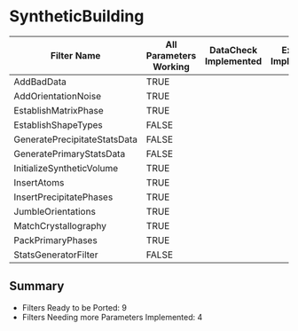 # SyntheticBuilding #

|  Filter Name | All Parameters Working | DataCheck Implemented | Execute Implemented | Documentation Implemented |
|--------------|------------------------|-----------------------|---------------------|---------------------------|
| AddBadData | TRUE  | | | |
| AddOrientationNoise | TRUE  | | | |
| EstablishMatrixPhase | TRUE  | | | |
| EstablishShapeTypes | FALSE  | | | |
| GeneratePrecipitateStatsData | FALSE  | | | |
| GeneratePrimaryStatsData | FALSE  | | | |
| InitializeSyntheticVolume | TRUE  | | | |
| InsertAtoms | TRUE  | | | |
| InsertPrecipitatePhases | TRUE  | | | |
| JumbleOrientations | TRUE  | | | |
| MatchCrystallography | TRUE  | | | |
| PackPrimaryPhases | TRUE  | | | |
| StatsGeneratorFilter | FALSE  | | | |


## Summary ##

+ Filters Ready to be Ported: 9
+ Filters Needing more Parameters Implemented: 4
